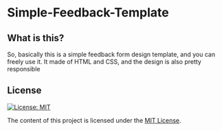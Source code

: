 # Simple-Feedback-Template
## What is this?
So, basically this is a simple feedback form design template, and you can freely use it. It made of HTML and CSS, and the design is also pretty responsible

## License

[![License: MIT](https://img.shields.io/badge/License-MIT-yellow.svg)](https://opensource.org/licenses/MIT)

The content of this project is licensed under the [MIT License](LICENSE).